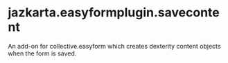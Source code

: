 # jazkarta.easyformplugin.savecontent
An add-on for collective.easyform which creates dexterity content objects when the form is saved.
